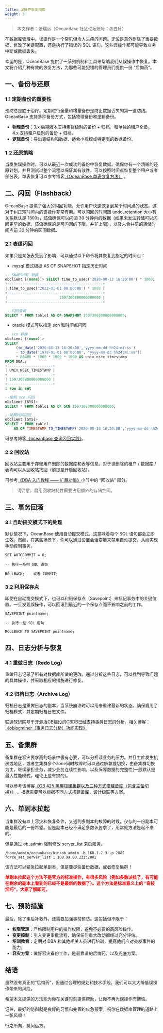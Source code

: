 ```yaml
---
title: 误操作恢复指南
weight: 3
---
```

> 本文作者：张瑞远（OceanBase 社区论坛账号：@五月）

在数据库管理中，误操作是一个常见但令人头疼的问题。无论是意外删除了重要数据、修改了关键配置，还是执行了错误的 SQL 语句，这些误操作都可能导致业务中断或数据丢失。

幸运的是，OceanBase 提供了一系列机制和工具来帮助我们从误操作中恢复。本文将介绍几种有效的恢复方法，为那些可能犯错的管理员们提供一份 “后悔药”。


## 一、备份与还原
### 1.1 定期备份的重要性
预防总是胜于治疗。定期进行全量和增量备份是防止数据丢失的第一道防线。OceanBase 支持多种备份方式，包括物理备份和逻辑备份。

+ **物理备份**：3.x 后期版本支持集群级别的备份 + 归档，和单独的租户全备。4.x 支持租户级别的备份 + 归档。
+ **逻辑备份**：导出表结构和数据，适合小规模或特定表的数据备份。

### 1.2 还原策略
当发生误操作时，可以从最近一次成功的备份中恢复数据。确保你有一个清晰的还原计划，并且测试过整个流程以保证其有效性。可以按照时间点恢复整个租户或者部分表。单表恢复可以参考博客[《OceanBase 单表恢复方法》](https://open.oceanbase.com/blog/15153369105) 。

## 二、闪回（Flashback）
OceanBase 提供了强大的闪回功能，允许用户快速恢复到某个时间点的状态。这对于纠正短时间内的误操作非常有用。可以闪回的时间跟 undo_retention 大小有关系默认是 1800s，该值确保可以闪回 30 分钟内的数据（如果未发生转储可以闪回更早的数据，该值确保的是可闪回的下限，并非上限），以及未合并前的转储时间点前 30 分钟的区间数据。

### 2.1 表级闪回
如果只是某张表受到了影响，可以通过以下命令将其恢复到指定的时间点：

+ mysql 模式根据 AS OF SNAPSHOT 指定历史时间

```SQL
-- SNAPSHOT 转换
obclient [(none)]> SELECT time_to_usec('2020-08-13 16:20:00') * 1000;
+--------------------------------------------+
| time_to_usec('2022-01-01 00:00:00') * 1000 |
+--------------------------------------------+
|                        1597306800000000000 |
+--------------------------------------------+

-- 闪回查询
SELECT * FROM table1 AS OF SNAPSHOT 1597306800000000000;
```

+ oracle 模式可以指定 scn 和时间点闪回

```SQL
-- scn 转换
obclient [(none)]> 
SELECT
     (to_date('2020-08-13 16:20:00','yyyy-mm-dd hh24:mi:ss')
     - to_date('1970-01-01 08:00:00', 'yyyy-mm-dd hh24:mi:ss'))
     * 86400 * 1000 * 1000 * 1000 AS unix_nsec_timestamp
FROM DUAL;
+---------------------+
| UNIX_NSEC_TIMESTAMP |
+---------------------+
| 1597306800000000000 |
+---------------------+
1 row in set

--按照 scn 闪回
obclient [SYS]> 
SELECT * FROM table1 AS OF SCN 1597306800000000000;

--按照时间闪回
obclient [SYS]> 
SELECT * FROM table1
    AS OF TIMESTAMP TO_TIMESTAMP('2020-08-13 16:20:00','yyyy-mm-dd hh24:mi:ss');
```

可参考博客[《oceanbase 查询闪回实践》](https://open.oceanbase.com/blog/14909944160)。

### 2.2 回收站
回收站主要用于存储用户删除的数据库和表等信息。对于误删除的租户 / 数据库 / 表均可以从回收站找回（前提是开启回收站）。

可参考[《DBA 入门教程 —— 扩展功能》](https://www.oceanbase.com/docs/community-tutorials-cn-1000000001390115#6-title-%E5%9B%9E%E6%94%B6%E7%AB%99%EF%BC%88recyclebin%EF%BC%89)小节中的 “回收站” 部分。

> 请注意，启用回收站特性需要占用额外的存储空间。
>

## 三、事务回滚
### 3.1 自动提交模式下的处理
默认情况下，OceanBase 使用自动提交模式，这意味着每个 SQL 语句都会立即生效。然而，在某些场景下，你可以通过设置会话变量来禁用自动提交，从而实现手动控制事务。

```plain
SET AUTOCOMMIT = 0;

-- 执行一系列 SQL 语句

ROLLBACK; -- 或者 COMMIT;
```

### 3.2 利用保存点
即使在自动提交模式下，也可以利用保存点（Savepoint）来标记事务中的关键位置。一旦发现误操作，可以回滚到最近的一个保存点而不影响之前的工作。

```plain
SAVEPOINT pointname;

-- 执行一些 SQL 语句

ROLLBACK TO SAVEPOINT pointname;
```

## 四、日志分析与恢复
### 4.1 重做日志（Redo Log）
重做日志记录了所有对数据库所做的更改。通过分析这些日志，可以找到导致问题的具体操作，并采取相应的措施进行修复。

### 4.2 归档日志（Archive Log）
归档日志是重做日志的副本，当系统崩溃时可以用来重建最新的状态。确保启用了归档模式，并定期归档日志文件。

联通软研院基于开源版OB建设的CBDB已经支持事务日志的分析，相关博客： [《oblogminer（事务日志分析）功能实现》](https://open.oceanbase.com/blog/12215815936?_gl=1*lcswrl*_ga*MjA4NzUwNzIzMy4xNjYxOTI3NjYz*_ga_T35KTM57DZ*MTczNjMxODY4Ni42MjcuMS4xNzM2MzIwMDk2LjYuMC4w)

## 五、备集群
备集群在容灾要求高的场景中很有必要，可以分担读业务的压力。并且主库发生机房或地区，或者主集群多个zone同时故障时可以通过解耦或切换，由备集群切换为主，继续承担业务，减少业务连续性影响，以及保障数据的完整性(一般默认是最大性能模式，理论上是有损的)。

可以参考该博客[《OB 425 黑屏搭建集群以及三种方式搭建备库（包含主备切换）》](https://open.oceanbase.com/blog/15644177220?_gl=1*2z5h4q*_ga*MjA4NzUwNzIzMy4xNjYxOTI3NjYz*_ga_T35KTM57DZ*MTczNjMxODY4Ni42MjcuMS4xNzM2MzIwNTYyLjYwLjAuMA..) ，根据需要可以根据不同方式搭建备库，设计级联等方案。

## 六、单副本拉起
当集群没有以上容灾和恢复条件，又遇到多副本的故障的时候，仅存的一份副本可能是最后的一份希望。但是副本已经不满足多数派要求了，用常规方法是起不来的。

但是通过 ob_admin 强制修改 server_list 来启服务。

```plain
/home/admin/oceanbase/bin/ob_admin -h 168.1.2.3 -p 2882 force_set_server_list 1 168.99.88.222:2882
```

该方法可以紧急拉起单副本，但是要尽快备份数据，或者修复集群！


**<font color="red">单副本拉起这个方法不是官方的标准操作，有很多风险（例如多数派挂了，有可能在剩余的副本上看到的已经不是最新的数据了）。这个方法是标准意义上的 “奇技淫巧”，大家了解即可。</font>**


## 七、预防措施
最后，除了事后补救外，还需要加强事前预防。这包括但不限于：

+ **权限管理**：严格限制用户的操作权限，避免不必要的高风险操作。
+ **变更控制**：引入变更审批流程，确保任何重大改动都经过充分评估。
+ **培训教育**：定期对 DBA 和其他相关人员进行培训，提高他们应对突发事件的能力。
+ **容灾方案**：做好容灾备份工作，是最靠谱的后悔药，以及兜底方案。

## 结语
虽然没有真正的“后悔药”，但通过合理的规划和技术手段，我们可以大大降低误操作带来的风险。

希望本文提供的方法能为你在关键时刻提供帮助，让你不再为误操作而懊恼。

记住，最好的防御就是良好的习惯和完善的应急预案。祝你在数据库管理的道路上一帆风顺！


行之所向，莫问远方。